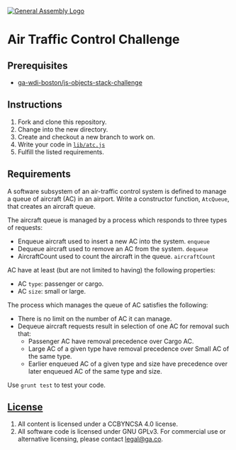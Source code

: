 [![General Assembly Logo](https://camo.githubusercontent.com/1a91b05b8f4d44b5bbfb83abac2b0996d8e26c92/687474703a2f2f692e696d6775722e636f6d2f6b6538555354712e706e67)](https://generalassemb.ly/education/web-development-immersive)

# Air Traffic Control Challenge

## Prerequisites

-   [ga-wdi-boston/js-objects-stack-challenge](https://github.com/ga-wdi-boston/js-objects-stack-challenge)

## Instructions

1.  Fork and clone this repository.
1.  Change into the new directory.
1.  Create and checkout a new branch to work on.
  1.  Write your code in [`lib/atc.js`](lib/atc.js)
1.  Fulfill the listed requirements.

## Requirements

A software subsystem of an air-traffic control system is defined to manage a
queue of aircraft (AC) in an airport. Write a constructor function, `AtcQueue`,
that creates an aircraft queue.

The aircraft queue is managed by a
process which responds to three types of requests:

  - Enqueue aircraft used to insert a new AC into the system. `enqueue`
  - Dequeue aircraft used to remove an AC from the system. `dequeue`
  - AircraftCount used to count the aircraft in the queue. `aircraftCount`

AC have at least (but are not limited to having) the following properties:

  - AC `type`: passenger or cargo.
  - AC `size`: small or large.

The process which manages the queue of AC satisfies the following:

  - There is no limit on the number of AC it can manage.
  - Dequeue aircraft requests result in selection of one AC for removal such
    that:
    - Passenger AC have removal precedence over Cargo AC.
    - Large AC of a given type have removal precedence over Small AC of the
      same type.
    - Earlier enqueued AC of a given type and size have precedence over later
      enqueued AC of the same type and size.

Use `grunt test` to test your code.

## [License](LICENSE)

1.  All content is licensed under a CC­BY­NC­SA 4.0 license.
1.  All software code is licensed under GNU GPLv3. For commercial use or
    alternative licensing, please contact legal@ga.co.
